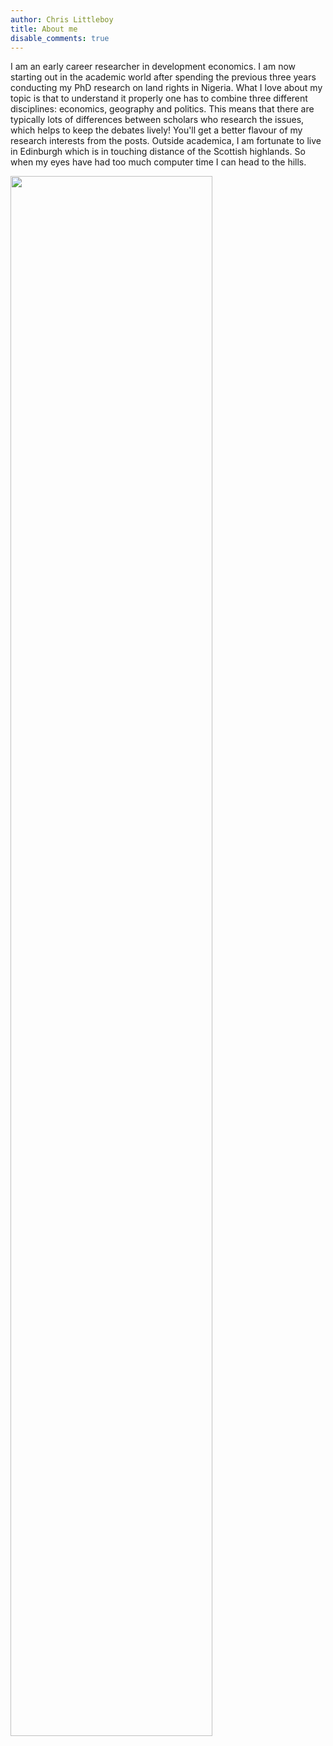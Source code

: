 ```yaml
---
author: Chris Littleboy
title: About me
disable_comments: true
---
```


I am an early career researcher in development economics. I am now starting out in the academic world after spending the previous three years conducting my PhD research on land rights in Nigeria. What I love about my topic is that to understand it properly one has to combine three different disciplines: economics, geography and politics. This means that there are typically lots of differences between scholars who research the issues, which helps to keep the debates lively! You'll get a better flavour of my research interests from the posts. Outside academica, I am fortunate to live in Edinburgh which is in touching distance of the Scottish highlands. So when my eyes have had too much computer time I can head to the hills.

<img src="/./about_files/hillpic.jpg" alt="" width="80%"/>